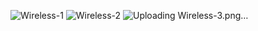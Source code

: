 ![Wireless-1](https://user-images.githubusercontent.com/55126861/114999528-2408b700-9ecc-11eb-872f-fac69b8f444b.png)
![Wireless-2](https://user-images.githubusercontent.com/55126861/114999534-25d27a80-9ecc-11eb-8fba-a61d2be380dc.png)
![Uploading Wireless-3.png…]()

